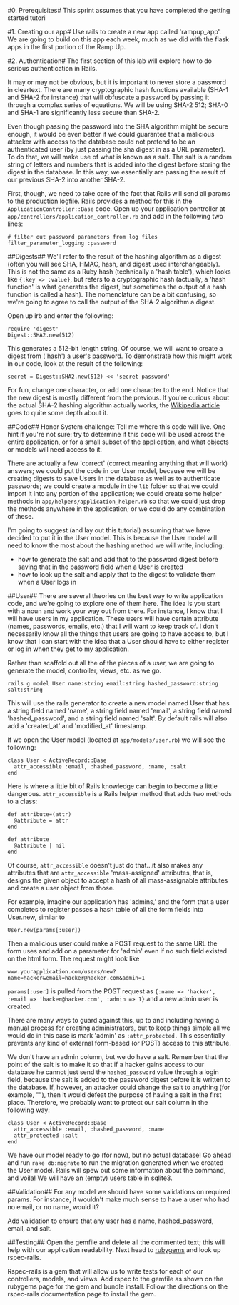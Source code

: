 #0. Prerequisites#
This sprint assumes that you have completed the getting started tutori

#1. Creating our app#
Use rails to create a new app called 'rampup_app'. We are going to build on this app each week, much as we did with the flask apps in the first portion of the Ramp Up.

#2. Authentication#
The first section of this lab will explore how to do serious authentication in Rails. 

It may or may not be obvious, but it is important to never store a password in cleartext. There are many cryptographic hash functions available (SHA-1 and SHA-2 for instance) that will obfuscate a password by passing it through a complex series of equations. We will be using SHA-2 512; SHA-0 and SHA-1 are significantly less secure than SHA-2.

Even though passing the password into the SHA algorithm might be secure enough, it would be even better if we could guarantee that a malicious attacker with access to the database could not pretend to be an authenticated user (by just passing the sha digest in as a URL parameter). To do that, we will make use of what is known as a salt. The salt is a random string of letters and numbers that is added into the digest before storing the digest in the database. In this way, we essentially are passing the result of our previous SHA-2 into another SHA-2. 

First, though, we need to take care of the fact that Rails will send all params to the production logfile. Rails provides a method for this in the `ApplicationController::Base` code. Open up your application controller at `app/controllers/application_controller.rb` and add in the following two lines:
```
# filter out password parameters from log files
filter_parameter_logging :password
```

##Digests##
We'll refer to the result of the hashing algorithm as a digest (often you will see SHA, HMAC, hash, and digest used interchangeably). This is not the same as a Ruby hash (technically a 'hash table'), which looks like `{:key => :value}`, but refers to a cryptographic hash (actually, a 'hash function' is what generates the digest, but sometimes the output of a hash function is called a hash). The nomenclature can be a bit confusing, so we're going to agree to call the output of the SHA-2 algorithm a digest.

Open up irb and enter the following:
```
require 'digest'
Digest::SHA2.new(512)
```
This generates a 512-bit length string. Of course, we will want to create a digest from ('hash') a user's password. To demonstrate how this might work in our code, look at the result of the following:
```
secret = Digest::SHA2.new(512) << 'secret password'
```
For fun, change one character, or add one character to the end. Notice that the new digest is mostly different from the previous. If you're curious about the actual SHA-2 hashing algorithm actually works, the [Wikipedia article](http://en.wikipedia.org/wiki/SHA-2) goes to quite some depth about it.

##Code##
Honor System challenge: Tell me where this code will live. One hint if you're not sure: try to determine if this code will be used across the entire application, or for a small subset of the application, and what objects or models will need access to it.

There are actually a few 'correct' (correct meaning anything that will work) answers; we could put the code in our User model, because we will be creating digests to save Users in the database as well as to authenticate passwords; we could create a module in the `lib` folder so that we could import it into any portion of the application; we could create some helper methods in `app/helpers/application_helper.rb` so that we could just drop the methods anywhere in the application; or we could do any combination of these.

I'm going to suggest (and lay out this tutorial) assuming that we have decided to put it in the User model. This is because the User model will need to know the most about the hashing method we will write, including:
- how to generate the salt and add that to the password digest before saving that in the password field when a User is created
- how to look up the salt and apply that to the digest to validate them when a User logs in

##User##
There are several theories on the best way to write application code, and we're going to explore one of them here. The idea is you start with a noun and work your way out from there. For instance, I know that I will have users in my application. These users will have certain attribute (names, passwords, emails, etc.) that I will want to keep track of. I don't necessarily know all the things that users are going to have access to, but I know that I can start with the idea that a User should have to either register or log in when they get to my application.

Rather than scaffold out all the of the pieces of a user, we are going to generate the model, controller, views, etc. as we go.
```
rails g model User name:string email:string hashed_password:string salt:string
```
This will use the rails generator to create a new model named User that has a string field named 'name', a string field named 'email', a string field named 'hashed_password', and a string field named 'salt'. By default rails will also add a 'created_at' and 'modified_at' timestamp.

If we open the User model (located at `app/models/user.rb`) we will see the following:
```
class User < ActiveRecord::Base
  attr_accessible :email, :hashed_password, :name, :salt
end
```
Here is where a little bit of Rails knowledge can begin to become a little dangerous. `attr_accessible` is a Rails helper method that adds two methods to a class:
```
def attribute=(attr)
  @attribute = attr
end

def attribute
  @attribute | nil
end
```
Of course, `attr_accessible` doesn't just do that...it also makes any attributes that are `attr_accessible` 'mass-assigned' attributes, that is, designs the given object to accept a hash of all mass-assignable attributes and create a user object from those.

For example, imagine our application has 'admins,' and the form that a user completes to register passes a hash table of all the form fields into User.new, similar to
```
User.new(params[:user])
```
Then a malicious user could make a POST request to the same URL the form uses and add on a parameter for 'admin' even if no such field existed on the html form. The request might look like
```
www.yourapplication.com/users/new?name=hacker&email=hacker@hacker.com&admin=1
```
`params[:user]` is pulled from the POST request as `{:name => 'hacker', :email => 'hacker@hacker.com', :admin => 1}` and a new admin user is created.

There are many ways to guard against this, up to and including having a manual process for creating administrators, but to keep things simple all we would do in this case is mark 'admin' as `:attr_protected.` This essentially prevents any kind of external form-based (or POST) access to this attribute.

We don't have an admin column, but we do have a salt. Remember that the point of the salt is to make it so that if a hacker gains access to our database he cannot just send the `hashed_password` value through a login field, because the salt is added to the password digest before it is written to the database. If, however, an attacker could change the salt to anything (for example, ""), then it would defeat the purpose of having a salt in the first place. Therefore, we probably want to protect our salt column in the following way:
```
class User < ActiveRecord::Base
  attr_accessible :email, :hashed_password, :name
  attr_protected :salt
end
```
We have our model ready to go (for now), but no actual database! Go ahead and run
`rake db:migrate`
to run the migration generated when we created the User model. Rails will spew out some information about the command, and voila! We will have an (empty) users table in sqlite3.

##Validation##
For any model we should have some validations on required params. For instance, it wouldn't make much sense to have a user who had no email, or no name, would it?

Add validation to ensure that any user has a name, hashed_password, email, and salt.



##Testing##
Open the gemfile and delete all the commented text; this will help with our application readability.
Next head to [rubygems](http://rubygems.org) and look up rspec-rails.

Rspec-rails is a gem that will allow us to write tests for each of our controllers, models, and views. Add rspec to the gemfile as shown on the rubygems page for the gem and bundle install. Follow the directions on the rspec-rails documentation page to install the gem.
